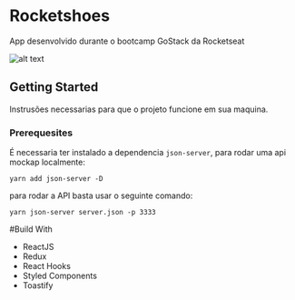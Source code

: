 # Rocketshoes

App desenvolvido durante o bootcamp GoStack da Rocketseat


![alt text](https://i.imgur.com/TghBeYf.gif)


## Getting Started
Instrusões necessarias para que o projeto funcione em sua maquina.

### Prerequesites

É necessaria ter instalado a dependencia `json-server`, para rodar uma api mockap localmente:

```
yarn add json-server -D
```
para rodar a API basta usar o seguinte comando:

```
yarn json-server server.json -p 3333
```

#Build With

* ReactJS
* Redux
* React Hooks
* Styled Components
* Toastify
